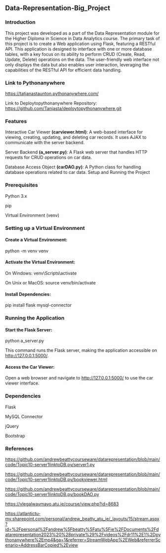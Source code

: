 ## Data-Representation-Big_Project


### Introduction

This project was developed as a part of the Data Representation module for the Higher Diploma in Science in Data Analytics course. The primary task of this project is to create a Web application using Flask, featuring a RESTful API. This application is designed to interface with one or more database tables, with a key focus on its ability to perform CRUD (Create, Read, Update, Delete) operations on the data. The user-friendly web interface not only displays the data but also enables user interaction, leveraging the capabilities of the RESTful API for efficient data handling.

### Link to Pythonanywhere

https://tatjanastaunton.pythonanywhere.com/

Link to Deploytopythonanywhere Repository: https://github.com/Tanjasta/deploytopythonanywhere.git


### Features

Interactive Car Viewer **(carviewer.html)**: A web-based interface for viewing, creating, updating, and deleting car records. It uses AJAX to communicate with the server backend.

Server Backend **(a_server.py)**: A Flask web server that handles HTTP requests for CRUD operations on car data.

Database Access Object **(carDAO.py)**: A Python class for handling database operations related to car data.
Setup and Running the Project


### Prerequisites

Python 3.x

pip

Virtual Environment (venv)

### Setting up a Virtual Environment

#### Create a Virtual Environment:

python -m venv venv

#### Activate the Virtual Environment: 

On Windows: venv\Scripts\activate

On Unix or MacOS: source venv/bin/activate

#### Install Dependencies:

pip install flask mysql-connector

### Running the Application

#### Start the Flask Server:

python a_server.py

This command runs the Flask server, making the application accessible on http://127.0.0.1:5000/.

#### Access the Car Viewer:
Open a web browser and navigate to http://127.0.0.1:5000/ to use the car viewer interface.

### Dependencies

Flask

MySQL Connector

jQuery

Bootstrap

### References

https://github.com/andrewbeattycourseware/datarepresentation/blob/main/code/Topic10-server1linktoDB.py/server1.py

https://github.com/andrewbeattycourseware/datarepresentation/blob/main/code/Topic10-server1linktoDB.py/bookviewer.html

https://github.com/andrewbeattycourseware/datarepresentation/blob/main/code/Topic10-server1linktoDB.py/bookDAO.py

https://vlegalwaymayo.atu.ie/course/view.php?id=8683

https://atlantictu-my.sharepoint.com/personal/andrew_beatty_atu_ie/_layouts/15/stream.aspx?id=%2Fpersonal%2Fandrew%5Fbeatty%5Fatu%5Fie%2FDocuments%2Fdatarepresentation2023%20%28private%29%2Fvideos%2Fdr11%2E1%2Dpythonanywhere%2Emp4&ga=1&referrer=StreamWebApp%2EWeb&referrerScenario=AddressBarCopied%2Eview
